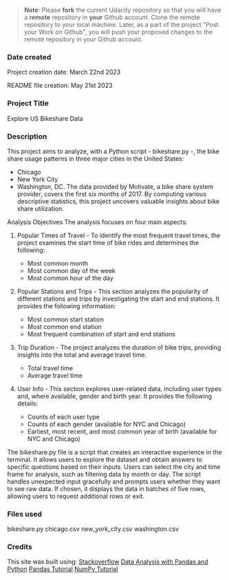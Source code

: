 >**Note**: Please **fork** the current Udacity repository so that you will have a **remote** repository in **your** Github account. Clone the remote repository to your local machine. Later, as a part of the project "Post your Work on Github", you will push your proposed changes to the remote repository in your Github account.

### Date created
Project creation date: March 22nd 2023

README file creation: May 21st 2023

### Project Title
Explore US Bikeshare Data

### Description
This project aims to analyze, with a Python script - bikeshare.py -, the bike share usage patterns in three major cities in the United States: 
* Chicago
* New York City
* Washington, DC. 
The data provided by Motivate, a bike share system provider, covers the first six months of 2017. By computing various descriptive statistics, this project uncovers valuable insights about bike share utilization.

Analysis Objectives
The analysis focuses on four main aspects:

1. Popular Times of Travel - To identify the most frequent travel times, the project examines the start time of bike rides and determines the following:

    - Most common month
    - Most common day of the week
    - Most common hour of the day

2. Popular Stations and Trips - This section analyzes the popularity of different stations and trips by investigating the start and end stations. It provides the following information:

    - Most common start station
    - Most common end station
    - Most frequent combination of start and end stations

3. Trip Duration - The project analyzes the duration of bike trips, providing insights into the total and average travel time.

    - Total travel time
    - Average travel time

4. User Info - This section explores user-related data, including user types and, where available, gender and birth year. It provides the following details:

    - Counts of each user type
    - Counts of each gender (available for NYC and Chicago)
    - Earliest, most recent, and most common year of birth (available for NYC and Chicago)

The bikeshare.py file is a script that creates an interactive experience in the terminal. It allows users to explore the dataset and obtain answers to specific questions based on their inputs. Users can select the city and time frame for analysis, such as filtering data by month or day. The script handles unexpected input gracefully and prompts users whether they want to see raw data. If chosen, it displays the data in batches of five rows, allowing users to request additional rows or exit.

### Files used
bikeshare.py
chicago.csv
new_york_city.csv
washington.csv

### Credits
This site was built using: 
[Stackoverflow](https://stackoverflow.com)
[Data Analysis with Pandas and Python](https://www.udemy.com/course/data-analysis-with-pandas/)
[Pandas Tutorial](https://www.w3schools.com/python/pandas/default.asp)
[NumPy Tutorial](https://www.w3schools.com/python/numpy/default.asp)


